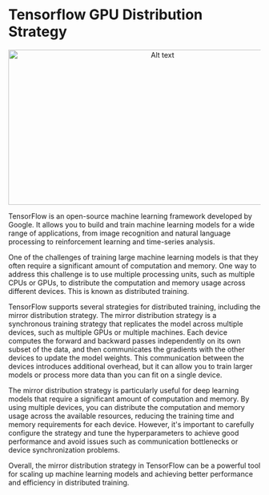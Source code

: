 # Tensorflow GPU Distribution Strategy

<p align="center">
<img src="https://www.vectorlogo.zone/logos/tensorflow/tensorflow-ar21.png" alt="Alt text" width="600" height="310">
</p>

TensorFlow is an open-source machine learning framework developed by Google. It allows you to build and train machine learning models for a wide range of applications, from image recognition and natural language processing to reinforcement learning and time-series analysis.

One of the challenges of training large machine learning models is that they often require a significant amount of computation and memory. One way to address this challenge is to use multiple processing units, such as multiple CPUs or GPUs, to distribute the computation and memory usage across different devices. This is known as distributed training.

TensorFlow supports several strategies for distributed training, including the mirror distribution strategy. The mirror distribution strategy is a synchronous training strategy that replicates the model across multiple devices, such as multiple GPUs or multiple machines. Each device computes the forward and backward passes independently on its own subset of the data, and then communicates the gradients with the other devices to update the model weights. This communication between the devices introduces additional overhead, but it can allow you to train larger models or process more data than you can fit on a single device.

The mirror distribution strategy is particularly useful for deep learning models that require a significant amount of computation and memory. By using multiple devices, you can distribute the computation and memory usage across the available resources, reducing the training time and memory requirements for each device. However, it's important to carefully configure the strategy and tune the hyperparameters to achieve good performance and avoid issues such as communication bottlenecks or device synchronization problems.

Overall, the mirror distribution strategy in TensorFlow can be a powerful tool for scaling up machine learning models and achieving better performance and efficiency in distributed training.
